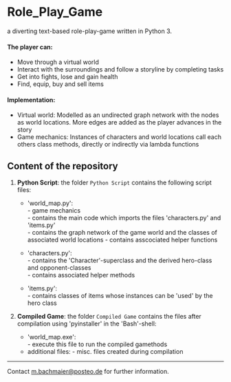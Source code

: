 # Role_Play_Game
a diverting text-based role-play-game written in Python 3.
#### The player can:
- Move through a virtual world
- Interact with the surroundings and follow a storyline by completing tasks
- Get into fights, lose and gain health
- Find, equip, buy and sell items

#### Implementation:
-  Virtual world: Modelled as an undirected graph network with the nodes as world locations.
    More edges are added as the player advances in the story
- Game mechanics: Instances of characters and world locations call each others class methods, directly or indirectly via lambda functions  



## Content of the repository

1. __Python Script__: the folder `Python Script` contains the following script files:
    * 'world_map.py':  
            - game mechanics  
            - contains the main code which imports the files 'characters.py' and 'items.py'  
            - contains the graph network of  the game world and the classes of associated world locations
            - contains asscociated helper functions  
          
    * 'characters.py':  
            - contains the 'Character'-superclass and the derived hero-class and opponent-classes  
            - contains associated helper methods  
    * 'items.py':  
            - contains classes of items whose instances can be 'used' by the hero class  
           

2. __Compiled Game__: the folder `Compiled Game` contains the files after compilation using 'pyinstaller' in the 'Bash'-shell:
    * 'world_map.exe':  
            - execute this file to run the compiled gamethods  
    * additional files: 
            - misc. files created during compilation  
            
        
***


Contact m.bachmaier@posteo.de for further information.  
